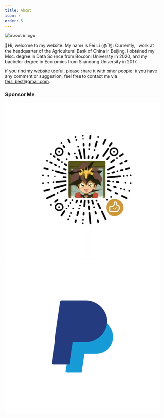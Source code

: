 ```yaml
---
title: About
icon: ⚡
order: 5
---
```


<img id="about" src="/assets/imgs/about/6.jpg" width="800" height="500" alt="about image">

👋Hi, welcome to my website. My name is Fei Li (李飞). Currently, I work at the headquarter of the Agricultural Bank of China in Beijing. I obtained my Msc. degree in Data Science from Bocconi University in 2020, and my bachelor degree in Economics from Shandong University in 2017.

If you find my website useful, please share it with other people! If you have any comment or suggestion, feel free to contact me via [fei.li.best@gmail.com](mailto:fei.li.best@gmail.com).


### Sponsor Me

<div>
<a class="popup img-link" href="/assets/imgs/wechat-sponsor.jpg" title="Sponsor Me with WeChat Pay" style="color: white;">
  <img class="sponsor-img" src="/assets/imgs/wechat-sponsor.jpg" alt="Sponsor Me with WeChat Pay">  
</a>

<a href="https://paypal.me/lifeipaypal" title="Sponsor Me with PayPal" target="_blank">
    <img class="sponsor-img" src="/assets/imgs/paypal.png" alt="Sponsor Me with PayPal">
</a>    
</div>


<script>
const r = 1 + Math.floor(Math.random() * 12);
document.getElementById("about").src = `/assets/imgs/about/${r}.jpg`;
</script>